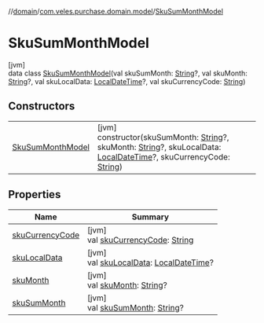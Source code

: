//[domain](../../../index.md)/[com.veles.purchase.domain.model](../index.md)/[SkuSumMonthModel](index.md)

# SkuSumMonthModel

[jvm]\
data class [SkuSumMonthModel](index.md)(val skuSumMonth: [String](https://kotlinlang.org/api/latest/jvm/stdlib/kotlin/-string/index.html)?, val skuMonth: [String](https://kotlinlang.org/api/latest/jvm/stdlib/kotlin/-string/index.html)?, val skuLocalData: [LocalDateTime](https://docs.oracle.com/javase/8/docs/api/java/time/LocalDateTime.html)?, val skuCurrencyCode: [String](https://kotlinlang.org/api/latest/jvm/stdlib/kotlin/-string/index.html))

## Constructors

| | |
|---|---|
| [SkuSumMonthModel](-sku-sum-month-model.md) | [jvm]<br>constructor(skuSumMonth: [String](https://kotlinlang.org/api/latest/jvm/stdlib/kotlin/-string/index.html)?, skuMonth: [String](https://kotlinlang.org/api/latest/jvm/stdlib/kotlin/-string/index.html)?, skuLocalData: [LocalDateTime](https://docs.oracle.com/javase/8/docs/api/java/time/LocalDateTime.html)?, skuCurrencyCode: [String](https://kotlinlang.org/api/latest/jvm/stdlib/kotlin/-string/index.html)) |

## Properties

| Name | Summary |
|---|---|
| [skuCurrencyCode](sku-currency-code.md) | [jvm]<br>val [skuCurrencyCode](sku-currency-code.md): [String](https://kotlinlang.org/api/latest/jvm/stdlib/kotlin/-string/index.html) |
| [skuLocalData](sku-local-data.md) | [jvm]<br>val [skuLocalData](sku-local-data.md): [LocalDateTime](https://docs.oracle.com/javase/8/docs/api/java/time/LocalDateTime.html)? |
| [skuMonth](sku-month.md) | [jvm]<br>val [skuMonth](sku-month.md): [String](https://kotlinlang.org/api/latest/jvm/stdlib/kotlin/-string/index.html)? |
| [skuSumMonth](sku-sum-month.md) | [jvm]<br>val [skuSumMonth](sku-sum-month.md): [String](https://kotlinlang.org/api/latest/jvm/stdlib/kotlin/-string/index.html)? |
